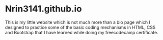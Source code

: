 # Nrin3141.github.io
This is my little website which is not much more than a bio page which I designed to practice some 
of the basic coding mechanisms in HTML, CSS and Bootstrap that I have learned while doing my freecodecamp
certificate. 
